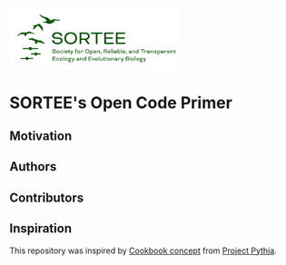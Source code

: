 <img src="src/sortee-logo.png" alt="Thumbnail for Society for Open, Reliable, and Transparent Ecology and Evolutionary Biology" width="300"/>

# SORTEE's Open Code Primer

## Motivation

## Authors

## Contributors

## Inspiration

This repository was inspired by [Cookbook concept](https://cookbooks.projectpythia.org) from [Project Pythia](https://projectpythia.org).
